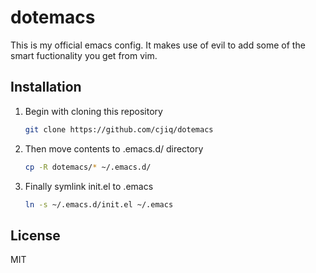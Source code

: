 # dotemacs

This is my official emacs config. It makes use of evil to add some of the
smart fuctionality you get from vim.

## Installation

1.  Begin with cloning this repository

    ```sh
    git clone https://github.com/cjiq/dotemacs
    ```

1.  Then move contents to .emacs.d/ directory

    ```sh
    cp -R dotemacs/* ~/.emacs.d/
    ```

1.  Finally symlink init.el to .emacs

    ```sh
    ln -s ~/.emacs.d/init.el ~/.emacs
    ```

## License

MIT